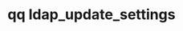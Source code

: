 ---
category: ldap
command: ldap_update_settings
optional_options:
- alternate: []
  help: Enable or disable the use of standalone LDAP.
  name: --use-ldap
  required: false
- alternate: []
  help: 'LDAP URI used to bind. Example: ldap://ldap-server.example.com'
  name: --bind-uri
  required: false
- alternate: []
  help: 'Base DNs (Distinguished Names). Example: dc=account,dc=example,dc=com'
  name: --base-dn
  required: false
- alternate: []
  help: Binding users's DN.
  name: --bind-username
  required: false
- alternate: []
  help: Password for simple authentication against LDAP server.
  name: --bind-password
  required: false
- alternate: []
  help: If true, LDAP connection must be encrypted using TLS.
  name: --encrypt-connection
  required: false
- alternate: []
  help: Use the standard schema defined in RFC2307. Cannot be combined with any custom
    schema arguments.
  name: --rfc2307
  required: false
- alternate: []
  help: The attribute on a group object which contains references to the members in
    that group.
  name: --custom-group-member-attribute
  required: false
- alternate: []
  help: The attribute on a user that the value of the group_member_attribute on a
    group refers to.
  name: --custom-user-group-identifier-attribute
  required: false
- alternate: []
  help: The attribute on a user that identifies their login name.
  name: --custom-login-name-attribute
  required: false
- alternate: []
  help: The attribute on a group that identifies their name.
  name: --custom-group-name-attribute
  required: false
- alternate: []
  help: The class of user objects.
  name: --custom-user-object-class
  required: false
- alternate: []
  help: The class of group objects.
  name: --custom-group-object-class
  required: false
- alternate: []
  help: The attribute on a user that identifies their uid number.
  name: --custom-uid-number-attribute
  required: false
- alternate: []
  help: The attribute on an object that identifies their gid number.
  name: --custom-gid-number-attribute
  required: false
permalink: /qq-cli-command-guide/ldap/ldap_update_settings.html
positional_options: []
sidebar: qq_cli_command_reference_sidebar
summary: This section explains how to use the <code>qq ldap_update_settings</code>
  command.
synopsis: Update settings for LDAP interaction
title: qq ldap_update_settings
usage: "qq ldap_update_settings [-h] [--use-ldap {false,true}] [--bind-uri BIND_URI]\
  \ [--base-dn BASE_DN] [--bind-username BIND_USERNAME]\n    [--bind-password BIND_PASSWORD]\
  \ [--encrypt-connection {false,true}] [--rfc2307]\n    [--custom-group-member-attribute\
  \ CUSTOM_GROUP_MEMBER_ATTRIBUTE]\n    [--custom-user-group-identifier-attribute\
  \ CUSTOM_USER_GROUP_IDENTIFIER_ATTRIBUTE]\n    [--custom-login-name-attribute CUSTOM_LOGIN_NAME_ATTRIBUTE]\
  \ [--custom-group-name-attribute CUSTOM_GROUP_NAME_ATTRIBUTE]\n    [--custom-user-object-class\
  \ CUSTOM_USER_OBJECT_CLASS] [--custom-group-object-class CUSTOM_GROUP_OBJECT_CLASS]\n\
  \    [--custom-uid-number-attribute CUSTOM_UID_NUMBER_ATTRIBUTE] [--custom-gid-number-attribute\
  \ CUSTOM_GID_NUMBER_ATTRIBUTE]"
zendesk_source: qq CLI Command Guide

---